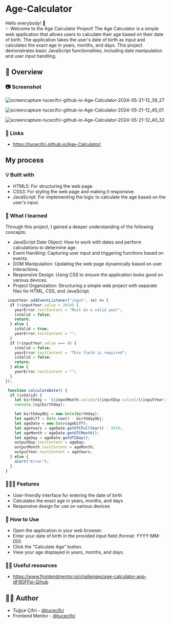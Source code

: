 # Age-Calculator

Hello everybody! 👋 </br>
✨ Welcome to the Age Calculator Project! The Age Calculator is a simple web application that allows users to calculate their age based on their date of birth. The application takes the user's date of birth as input and calculates the exact age in years, months, and days. This project demonstrates basic JavaScript functionalities, including date manipulation and user input handling.

## 👀 Overview

### 📷 Screenshot
![screencapture-tucecifci-github-io-Age-Calculator-2024-05-21-12_39_27](https://github.com/tucecifci/Age-Calculator/assets/151346784/3ef38d09-ffe8-4e88-b09b-36e55d263b43)

![screencapture-tucecifci-github-io-Age-Calculator-2024-05-21-12_40_01](https://github.com/tucecifci/Age-Calculator/assets/151346784/3eb9e87b-a727-4a62-92ba-950ea56a691c)

![screencapture-tucecifci-github-io-Age-Calculator-2024-05-21-12_40_32](https://github.com/tucecifci/Age-Calculator/assets/151346784/20392946-4fd2-4501-b93b-3765a0634855)


### 🔗 Links

- https://tucecifci.github.io/Age-Calculator/

## My process

### 💡 Built with

- HTML5: For structuring the web page.
- CSS3: For styling the web page and making it responsive.
- JavaScript: For implementing the logic to calculate the age based on the user's input.

### 🧠 What I learned

Through this project, I gained a deeper understanding of the following concepts:

- JavaScript Date Object: How to work with dates and perform calculations to determine age.
- Event Handling: Capturing user input and triggering functions based on events.
- DOM Manipulation: Updating the web page dynamically based on user interactions.
- Responsive Design: Using CSS to ensure the application looks good on various devices.
- Project Organization: Structuring a simple web project with separate files for HTML, CSS, and JavaScript.

```javascript
 inputYear.addEventListener("input", (e) => {
  if (+inputYear.value > 2024) {
    yearError.textContent = "Must be a valid year";
    isValid = false;
    return;
  } else {
    isValid = true;
    yearError.textContent = "";
  }
  if (+inputYear.value === 0) {
    isValid = false;
    yearError.textContent = "This field is required";
    isValid = false;
    return;
  } else {
    yearError.textContent = "";
  }
});
```
```javascript
 function calculateDate() {
  if (isValid) {
    let birthday = `${inputMonth.value}/${inputDay.value}/${inputYear.value}`;
    console.log(birthday);

    let birthdayObj = new Date(birthday);
    let ageDiff = Date.now() - birthdayObj;
    let ageDate = new Date(ageDiff);
    let ageYears = ageDate.getUTCFullYear() - 1970;
    let ageMonth = ageDate.getUTCMonth();
    let ageDay = ageDate.getUTCDay();
    outputDay.textContent = ageDay;
    outputMonth.textContent = ageMonth;
    outputYear.textContent = ageYears;
  } else {
    alert("Error");
  }
}

```

### 👩🏼‍💻 Features

- User-friendly interface for entering the date of birth
- Calculates the exact age in years, months, and days
- Responsive design for use on various devices


### 🤔 How to Use

- Open the application in your web browser.
- Enter your date of birth in the provided input field (format: YYYY-MM-DD).
- Click the "Calculate Age" button.
- View your age displayed in years, months, and days.


### 🤌🏻 Useful resources

- https://www.frontendmentor.io/challenges/age-calculator-app-dF9DFFpj-Q/hub
  

## 🏳️‍🌈 Author

- Tuğçe Çifci - [@tucecifci](https://github.com/tucecifci)
- Frontend Mentor - [@tucecifci](https://www.frontendmentor.io/profile/tucecifci)

